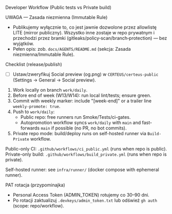 Developer Workflow (Public tests vs Private build)

UWAGA — Zasada niezmienna (Immutable Rule)
- Publikujemy wyłącznie to, co jest jawnie dozwolone przez allowlistę LITE (mirror publiczny). Wszystko inne zostaje w repo prywatnym i przechodzi przez bramki (gitleaks/policy‑scan/branch‑protection) — bez wyjątków.
- Pełen opis: zob. `docs/AGENTS/README.md` (sekcja: Zasada niezmienna/Immutable Rule).

Checklist (release/publish)
- [ ] Ustaw/zweryfikuj Social preview (og.png) w `CERTEUS/certeus-public` (Settings → General → Social preview).

1) Work locally on branch `work/daily`.
2) Before end of week (W13/W14): run local lint/tests; ensure green.
3) Commit with weekly marker: include "[week-end]" or a trailer line `weekly-promote: true`.
4) Push to `work/daily`:
   - Public repo: free runners run Smoke/Tests/ci-gates.
   - Autopromotion workflow syncs `work/daily` with `main` and fast-forwards `main` if possible (no PR, no bot commits).
5) Private repo mode: build/deploy runs on self-hosted runner via `Build-Private` workflow.

Public-only CI: `.github/workflows/ci_public.yml` (runs when repo is public).
Private-only build: `.github/workflows/build_private.yml` (runs when repo is private).

Self-hosted runner: see `infra/runner/` (docker compose with ephemeral runner).

PAT rotacja (przypominajka)
- Personal Access Token (ADMIN_TOKEN) rotujemy co 30–90 dni.
- Po rotacji zaktualizuj `.devkeys/admin_token.txt` lub odśwież `gh auth` (scope: repo/workflow).
